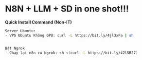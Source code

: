 # N8N + LLM + SD in one shot!!!

**Quick Install Command (Non-IT)**

```bash
Server Ubuntu:
- VPS Ubuntu Không GPU: curl -L https://bit.ly/4jl3xFa | sh


Bật Ngrok
- Chạy lại n8n có Ngrok: sh <(curl -L https://bit.ly/42lSR27)